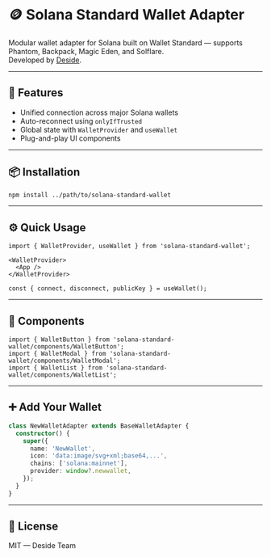 # 🪙 Solana Standard Wallet Adapter

Modular wallet adapter for Solana built on Wallet Standard — supports Phantom, Backpack, Magic Eden, and Solflare.  
Developed by [Deside](https://deside.app).

---

## 🚀 Features

- Unified connection across major Solana wallets
- Auto-reconnect using `onlyIfTrusted`
- Global state with `WalletProvider` and `useWallet`
- Plug-and-play UI components

---

## 📦 Installation

```bash
npm install ../path/to/solana-standard-wallet
```

---

## ⚙️ Quick Usage

```tsx
import { WalletProvider, useWallet } from 'solana-standard-wallet';

<WalletProvider>
  <App />
</WalletProvider>

const { connect, disconnect, publicKey } = useWallet();
```

---

## 🧩 Components

```tsx
import { WalletButton } from 'solana-standard-wallet/components/WalletButton';
import { WalletModal } from 'solana-standard-wallet/components/WalletModal';
import { WalletList } from 'solana-standard-wallet/components/WalletList';
```

---

## ➕ Add Your Wallet

```ts
class NewWalletAdapter extends BaseWalletAdapter {
  constructor() {
    super({
      name: 'NewWallet',
      icon: 'data:image/svg+xml;base64,...',
      chains: ['solana:mainnet'],
      provider: window?.newwallet,
    });
  }
}
```

---

## 📜 License

MIT — Deside Team
